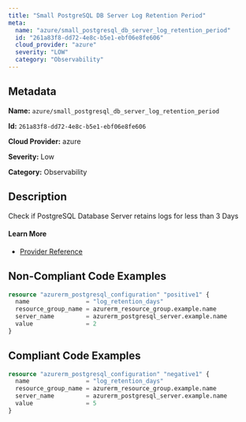 ```yaml
---
title: "Small PostgreSQL DB Server Log Retention Period"
meta:
  name: "azure/small_postgresql_db_server_log_retention_period"
  id: "261a83f8-dd72-4e8c-b5e1-ebf06e8fe606"
  cloud_provider: "azure"
  severity: "LOW"
  category: "Observability"
---
```


## Metadata
**Name:** `azure/small_postgresql_db_server_log_retention_period`

**Id:** `261a83f8-dd72-4e8c-b5e1-ebf06e8fe606`

**Cloud Provider:** azure

**Severity:** Low

**Category:** Observability

## Description
Check if PostgreSQL Database Server retains logs for less than 3 Days

#### Learn More

 - [Provider Reference](https://registry.terraform.io/providers/hashicorp/azurerm/latest/docs/resources/postgresql_configuration)

## Non-Compliant Code Examples
```terraform
resource "azurerm_postgresql_configuration" "positive1" {
  name                = "log_retention_days"
  resource_group_name = azurerm_resource_group.example.name
  server_name         = azurerm_postgresql_server.example.name
  value               = 2
}
```

## Compliant Code Examples
```terraform
resource "azurerm_postgresql_configuration" "negative1" {
  name                = "log_retention_days"
  resource_group_name = azurerm_resource_group.example.name
  server_name         = azurerm_postgresql_server.example.name
  value               = 5
}
```